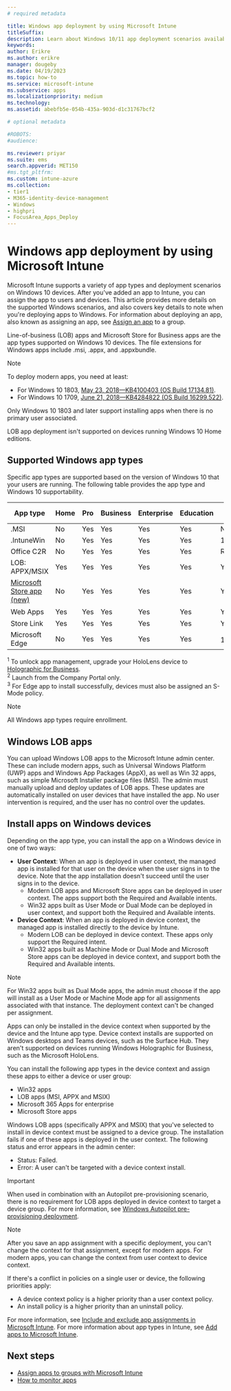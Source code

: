 ```yaml
---
# required metadata

title: Windows app deployment by using Microsoft Intune
titleSuffix:
description: Learn about Windows 10/11 app deployment scenarios available with Microsoft Intune.
keywords:
author: Erikre
ms.author: erikre
manager: dougeby
ms.date: 04/19/2023
ms.topic: how-to
ms.service: microsoft-intune
ms.subservice: apps
ms.localizationpriority: medium
ms.technology:
ms.assetid: abebfb5e-054b-435a-903d-d1c31767bcf2

# optional metadata

#ROBOTS:
#audience:

ms.reviewer: priyar
ms.suite: ems
search.appverid: MET150
#ms.tgt_pltfrm:
ms.custom: intune-azure
ms.collection:
- tier1
- M365-identity-device-management
- Windows
- highpri
- FocusArea_Apps_Deploy
---
```


# Windows app deployment by using Microsoft Intune

Microsoft Intune supports a variety of app types and deployment scenarios on Windows 10 devices. After you've added an app to Intune, you can assign the app to users and devices. This article provides more details on the supported Windows scenarios, and also covers key details to note when you're deploying apps to Windows. For information about deploying an app, also known as assigning an app, see [Assign an app](../apps/apps-deploy.md#assign-an-app) to a group.

Line-of-business (LOB) apps and Microsoft Store for Business apps are the app types supported on Windows 10 devices. The file extensions for Windows apps include .msi, .appx, and .appxbundle.

> [!NOTE]
> To deploy modern apps, you need at least:
>
> - For Windows 10 1803, [May 23, 2018—KB4100403 (OS Build 17134.81)](https://support.microsoft.com/help/4100403/windows-10-update-kb4100403).
> - For Windows 10 1709, [June 21, 2018—KB4284822 (OS Build 16299.522)](https://support.microsoft.com/help/4284822).
>
> Only Windows 10 1803 and later support installing apps when there is no primary user associated.
>
> LOB app deployment isn't supported on devices running Windows 10 Home editions.

## Supported Windows app types

Specific app types are supported based on the version of Windows 10 that your users are running. The following table provides the app type and Windows 10 supportability.

| App type | Home | Pro | Business | Enterprise | Education | S-Mode | HoloLens<sup>1 | Surface Hub |
|----------------|------|-----|----------|------------|-----------|--------|-----------|------------|
|  .MSI | No | Yes | Yes | Yes | Yes | No | No | No |
| .IntuneWin | No | Yes | Yes | Yes | Yes | 19H2+ | No | No |
| Office C2R | No | Yes | Yes | Yes | Yes | RS4+ | No | No |
| LOB: APPX/MSIX | Yes | Yes | Yes | Yes | Yes | Yes | Yes | Yes |
| [Microsoft Store app (new)](store-apps-microsoft.md) | No | Yes | Yes | Yes | Yes | Yes | No | No |
| Web Apps | Yes | Yes | Yes | Yes | Yes | Yes | Yes<sup>2 | Yes<sup>2 |
| Store Link | Yes | Yes | Yes | Yes | Yes | Yes | Yes | Yes |
| Microsoft Edge | No | Yes | Yes | Yes | Yes | 19H2+<sup>3 | No | No |

<sup>1</sup> To unlock app management, upgrade your HoloLens device to [Holographic for Business](../fundamentals/windows-holographic-for-business.md).<br />
<sup>2</sup> Launch from the Company Portal only.<br />
<sup>3</sup> For Edge app to install successfully, devices must also be assigned an S-Mode policy.

> [!NOTE]
> All Windows app types require enrollment.

## Windows LOB apps

You can upload Windows LOB apps to the Microsoft Intune admin center. These can include modern apps, such as Universal Windows Platform (UWP) apps and Windows App Packages (AppX), as well as Win 32 apps, such as simple Microsoft Installer package files (MSI). The admin must manually upload and deploy updates of LOB apps. These updates are automatically installed on user devices that have installed the app. No user intervention is required, and the user has no control over the updates.

## Install apps on Windows devices

Depending on the app type, you can install the app on a Windows device in one of two ways:

- **User Context**: When an app is deployed in user context, the managed app is installed for that user on the device when the user signs in to the device. Note that the app installation doesn't succeed until the user signs in to the device.
  - Modern LOB apps and Microsoft Store apps can be deployed in user context. The apps support both the Required and Available intents.
  - Win32 apps built as User Mode or Dual Mode can be deployed in user context, and support both the Required and Available intents.
- **Device Context**: When an app is deployed in device context, the managed app is installed directly to the device by Intune.
  - Modern LOB can be deployed in device context. These apps only support the Required intent.
  - Win32 apps built as Machine Mode or Dual Mode and Microsoft Store apps can be deployed in device context, and support both the Required and Available intents.

> [!NOTE]
> For Win32 apps built as Dual Mode apps, the admin must choose if the app will install as a User Mode or Machine Mode app for all assignments associated with that instance. The deployment context can't be changed per assignment.

Apps can only be installed in the device context when supported by the device and the Intune app type. Device context installs are supported on Windows desktops and Teams devices, such as the Surface Hub. They aren't supported on devices running Windows Holographic for Business, such as the Microsoft HoloLens.

You can install the following app types in the device context and assign these apps to either a device or user group:

- Win32 apps
- LOB apps (MSI, APPX and MSIX)
- Microsoft 365 Apps for enterprise
- Microsoft Store apps

Windows LOB apps (specifically APPX and MSIX) that you've selected to install in device context must be assigned to a device group. The installation fails if one of these apps is deployed in the user context. The following status and error appears in the admin center:

- Status: Failed.
- Error: A user can't be targeted with a device context install.

> [!IMPORTANT]
> When used in combination with an Autopilot pre-provisioning scenario, there is no requirement for LOB apps deployed in device context to target a device group. For more information, see [Windows Autopilot pre-provisioning deployment](/autopilot/pre-provision).

> [!NOTE]
> After you save an app assignment with a specific deployment, you can't change the context for that assignment, except for modern apps. For modern apps, you can change the context from user context to device context.

If there's a conflict in policies on a single user or device, the following priorities apply:

- A device context policy is a higher priority than a user context policy.
- An install policy is a higher priority than an uninstall policy.

For more information, see [Include and exclude app assignments in Microsoft Intune](apps-inc-exl-assignments.md). For more information about app types in Intune, see [Add apps to Microsoft Intune](apps-add.md).

## Next steps

- [Assign apps to groups with Microsoft Intune](apps-deploy.md)
- [How to monitor apps](apps-monitor.md)
